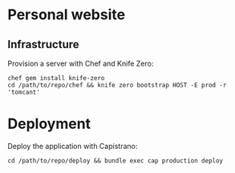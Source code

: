 # Personal website

## Infrastructure

Provision a server with Chef and Knife Zero:
```
chef gem install knife-zero
cd /path/to/repo/chef && knife zero bootstrap HOST -E prod -r 'tomcant'
```

# Deployment

Deploy the application with Capistrano:
```
cd /path/to/repo/deploy && bundle exec cap production deploy
```
